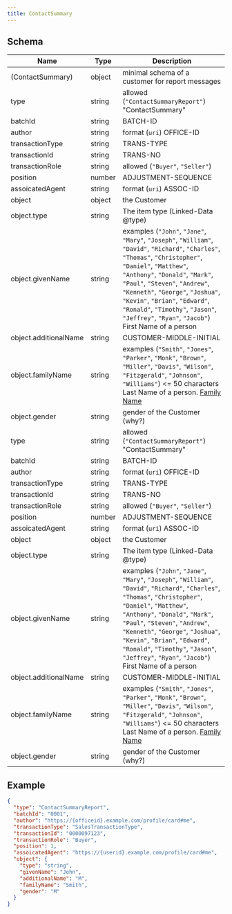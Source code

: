 ```yaml
---
title: ContactSummary
---
```

## Schema

| Name | Type | Description |
|---|---|---|
| (ContactSummary) | object | minimal schema of a customer for report messages |
| type | string | allowed (`"ContactSummaryReport"`) "ContactSummary" |
| batchId | string | BATCH-ID |
| author | string | format (`uri`) OFFICE-ID |
| transactionType | string | TRANS-TYPE |
| transactionId | string | TRANS-NO |
| transactionRole | string | allowed (`"Buyer"`, `"Seller"`)  |
| position | number | ADJUSTMENT-SEQUENCE |
| assoicatedAgent | string | format (`uri`) ASSOC-ID |
| object | object | the Customer |
| object.type | string | The item type (Linked-Data @type) |
| object.givenName | string | examples (`"John"`, `"Jane"`, `"Mary"`, `"Joseph"`, `"William"`, `"David"`, `"Richard"`, `"Charles"`, `"Thomas"`, `"Christopher"`, `"Daniel"`, `"Matthew"`, `"Anthony"`, `"Donald"`, `"Mark"`, `"Paul"`, `"Steven"`, `"Andrew"`, `"Kenneth"`, `"George"`, `"Joshua"`, `"Kevin"`, `"Brian"`, `"Edward"`, `"Ronald"`, `"Timothy"`, `"Jason"`, `"Jeffrey"`, `"Ryan"`, `"Jacob"`) First Name of a person |
| object.additionalName | string | CUSTOMER-MIDDLE-INITIAL |
| object.familyName | string | examples (`"Smith"`, `"Jones"`, `"Parker"`, `"Monk"`, `"Brown"`, `"Miller"`, `"Davis"`, `"Wilson"`, `"Fitzgerald"`, `"Johnson"`, `"Williams"`) <= 50 characters Last Name of a person. [Family Name](https://schema.org/familyName) |
| object.gender | string | gender of the Customer (why?) |
| type | string | allowed (`"ContactSummaryReport"`) "ContactSummary" |
| batchId | string | BATCH-ID |
| author | string | format (`uri`) OFFICE-ID |
| transactionType | string | TRANS-TYPE |
| transactionId | string | TRANS-NO |
| transactionRole | string | allowed (`"Buyer"`, `"Seller"`)  |
| position | number | ADJUSTMENT-SEQUENCE |
| assoicatedAgent | string | format (`uri`) ASSOC-ID |
| object | object | the Customer |
| object.type | string | The item type (Linked-Data @type) |
| object.givenName | string | examples (`"John"`, `"Jane"`, `"Mary"`, `"Joseph"`, `"William"`, `"David"`, `"Richard"`, `"Charles"`, `"Thomas"`, `"Christopher"`, `"Daniel"`, `"Matthew"`, `"Anthony"`, `"Donald"`, `"Mark"`, `"Paul"`, `"Steven"`, `"Andrew"`, `"Kenneth"`, `"George"`, `"Joshua"`, `"Kevin"`, `"Brian"`, `"Edward"`, `"Ronald"`, `"Timothy"`, `"Jason"`, `"Jeffrey"`, `"Ryan"`, `"Jacob"`) First Name of a person |
| object.additionalName | string | CUSTOMER-MIDDLE-INITIAL |
| object.familyName | string | examples (`"Smith"`, `"Jones"`, `"Parker"`, `"Monk"`, `"Brown"`, `"Miller"`, `"Davis"`, `"Wilson"`, `"Fitzgerald"`, `"Johnson"`, `"Williams"`) <= 50 characters Last Name of a person. [Family Name](https://schema.org/familyName) |
| object.gender | string | gender of the Customer (why?) |

## Example



```json
{
  "type": "ContactSummaryReport",
  "batchId": "0001",
  "author": "https://{officeid}.example.com/profile/card#me",
  "transactionType": "SalesTransactionType",
  "transactionId": "0000097123",
  "transactionRole": "Buyer",
  "position": 1,
  "assoicatedAgent": "https://{userid}.example.com/profile/card#me",
  "object": {
    "type": "string",
    "givenName": "John",
    "additionalName": "M",
    "familyName": "Smith",
    "gender": "M"
  }
}
```
